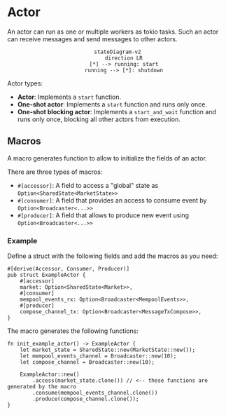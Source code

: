 # Actor
An actor can run as one or multiple workers as tokio tasks. Such an actor can receive messages and send messages to other actors.

<div align="center">

```mermaid
stateDiagram-v2
    direction LR
    [*] --> running: start
    running --> [*]: shutdown
```

</div>

Actor types:
 - **Actor**: Implements a `start` function.
 - **One-shot actor**: Implements a `start` function and runs only once.
 - **One-shot blocking actor**: Implements a `start_and_wait` function and runs only once, blocking all other actors from execution.

## Macros
A macro generates function to allow to initialize the fields of an actor.

There are three types of macros:
- `#[accessor]`: A field to access a "global" state as `Option<SharedState<MarketState>>`
- `#[consumer]`: A field that provides an access to consume event by `Option<Broadcaster<...>>`
- `#[producer]`: A field that allows to produce new event using `Option<Broadcaster<...>>`


### Example
Define a struct with the following fields and add the macros as you need:
```rust,ignore
#[derive(Accessor, Consumer, Producer)]
pub struct ExampleActor {
    #[accessor]
    market: Option<SharedState<Market>>,
    #[consumer]
    mempool_events_rx: Option<Broadcaster<MempoolEvents>>,
    #[producer]
    compose_channel_tx: Option<Broadcaster<MessageTxCompose>>,
}
```
The macro generates the following functions:
```rust,ignore
fn init_example_actor() -> ExampleActor {
    let market_state = SharedState::new(MarketState::new());
    let mempool_events_channel = Broadcaster::new(10);
    let compose_channel = Broadcaster::new(10);
    
    ExampleActor::new()
        .access(market_state.clone()) // <-- these functions are generated by the macro
        .consume(mempool_events_channel.clone())
        .produce(compose_channel.clone());
}
```